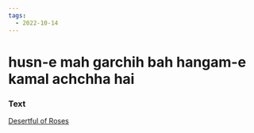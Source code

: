 ```yaml
---
tags:
  - 2022-10-14
---
```

# husn-e mah garchih bah hangam-e kamal achchha hai

### Text
[Desertful of Roses](http://www.columbia.edu/itc/mealac/pritchett/00ghalib/174/index_174.html)

